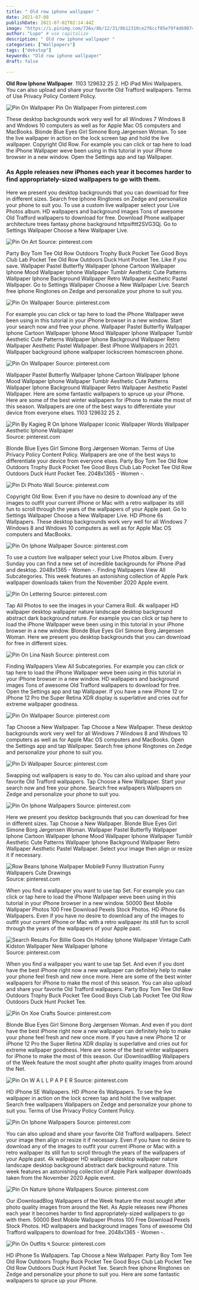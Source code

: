 ```yaml
---
title: " Old row iphone wallpaper "
date: 2021-07-08
publishDate: 2021-07-02T02:14:44Z
image: "https://i.pinimg.com/736x/8b/12/31/8b12310ce2f6ccf05e79f4d698744200.jpg"
author: "Lupo" # use capitalize
description: " Old row iphone wallpaper "
categories: ["Wallpapers"]
tags: ["dekstop"]
keywords: "Old row iphone wallpaper"
draft: false

---
```



**Old Row Iphone Wallpaper**. 1103 129632 25 2. HD iPad Mini Wallpapers. You can also upload and share your favorite Old Trafford wallpapers. Terms of Use Privacy Policy Content Policy.

![Pin On Wallpaper](https://i.pinimg.com/originals/29/04/9c/29049ce614f3cccff3aed2c9b81d011b.jpg "Pin On Wallpaper")
Pin On Wallpaper From pinterest.com


These desktop backgrounds work very well for all Windows 7 Windows 8 and Wndows 10 computers as well as for Apple Mac OS computers and MacBooks. Blonde Blue Eyes Girl Simone Borg Jørgensen Woman. To see the live wallpaper in action on the lock screen tap and hold the live wallpaper. Copyright Old Row. For example you can click or tap here to load the iPhone Wallpaper weve been using in this tutorial in your iPhone browser in a new window. Open the Settings app and tap Wallpaper.

### As Apple releases new iPhones each year it becomes harder to find appropriately-sized wallpapers to go with them.

Here we present you desktop backgrounds that you can download for free in different sizes. Search free iphone Ringtones on Zedge and personalize your phone to suit you. To use a custom live wallpaper select your Live Photos album. HD wallpapers and background images Tons of awesome Old Trafford wallpapers to download for free. Download Phone wallpaper architecture trees fantasy phone background httpsifttt2SVG3Qj. Go to Settings Wallpaper Choose a New Wallpaper Live.


![Pin On Art](https://i.pinimg.com/474x/af/a0/25/afa02583434b2ccff64209cf835f30b8.jpg "Pin On Art")
Source: pinterest.com

Party Boy Tom Tee Old Row Outdoors Trophy Buck Pocket Tee Good Boys Club Lab Pocket Tee Old Row Outdoors Duck Hunt Pocket Tee. Like if you save. Wallpaper Pastel Butterfly Wallpaper Iphone Cartoon Wallpaper Iphone Mood Wallpaper Iphone Wallpaper Tumblr Aesthetic Cute Patterns Wallpaper Iphone Background Wallpaper Retro Wallpaper Aesthetic Pastel Wallpaper. Go to Settings Wallpaper Choose a New Wallpaper Live. Search free iphone Ringtones on Zedge and personalize your phone to suit you.

![Pin On Wallpaper](https://i.pinimg.com/736x/4a/f4/82/4af48231a8a21315cac1bf22d797bb9f.jpg "Pin On Wallpaper")
Source: pinterest.com

For example you can click or tap here to load the iPhone Wallpaper weve been using in this tutorial in your iPhone browser in a new window. Start your search now and free your phone. Wallpaper Pastel Butterfly Wallpaper Iphone Cartoon Wallpaper Iphone Mood Wallpaper Iphone Wallpaper Tumblr Aesthetic Cute Patterns Wallpaper Iphone Background Wallpaper Retro Wallpaper Aesthetic Pastel Wallpaper. Best iPhone Wallpapers in 2021. Wallpaper background iphone wallpaper lockscreen homescreen phone.

![Pin On Wallpaper](https://i.pinimg.com/736x/1f/df/1d/1fdf1de38de08cd8fcd616a56830b9b3.jpg "Pin On Wallpaper")
Source: pinterest.com

Wallpaper Pastel Butterfly Wallpaper Iphone Cartoon Wallpaper Iphone Mood Wallpaper Iphone Wallpaper Tumblr Aesthetic Cute Patterns Wallpaper Iphone Background Wallpaper Retro Wallpaper Aesthetic Pastel Wallpaper. Here are some fantastic wallpapers to spruce up your iPhone. Here are some of the best winter wallpapers for iPhone to make the most of this season. Wallpapers are one of the best ways to differentiate your device from everyone elses. 1103 129632 25 2.

![Pin By Kagieg R On Iphone Wallpaper Iconic Wallpaper Words Wallpaper Aesthetic Iphone Wallpaper](https://i.pinimg.com/736x/22/f5/ea/22f5ea44f9d9cf89b3fe51886512620d.jpg "Pin By Kagieg R On Iphone Wallpaper Iconic Wallpaper Words Wallpaper Aesthetic Iphone Wallpaper")
Source: pinterest.com

Blonde Blue Eyes Girl Simone Borg Jørgensen Woman. Terms of Use Privacy Policy Content Policy. Wallpapers are one of the best ways to differentiate your device from everyone elses. Party Boy Tom Tee Old Row Outdoors Trophy Buck Pocket Tee Good Boys Club Lab Pocket Tee Old Row Outdoors Duck Hunt Pocket Tee. 2048x1365 - Women -.

![Pin Di Photo Wall](https://i.pinimg.com/736x/88/82/46/888246e056436d999fcf81febbe9c1ee.jpg "Pin Di Photo Wall")
Source: pinterest.com

Copyright Old Row. Even if you have no desire to download any of the images to outfit your current iPhone or Mac with a retro wallpaper its still fun to scroll through the years of the wallpapers of your Apple past. Go to Settings Wallpaper Choose a New Wallpaper Live. HD iPhone 6s Wallpapers. These desktop backgrounds work very well for all Windows 7 Windows 8 and Wndows 10 computers as well as for Apple Mac OS computers and MacBooks.

![Pin On Iphone Wallpaper](https://i.pinimg.com/originals/b8/01/58/b80158ca3ca10aa034b704d97b0be58e.jpg "Pin On Iphone Wallpaper")
Source: pinterest.com

To use a custom live wallpaper select your Live Photos album. Every Sunday you can find a new set of incredible backgrounds for iPhone iPad and desktop. 2048x1365 - Women -. Finding Wallpapers View All Subcategories. This week features an astonishing collection of Apple Park wallpaper downloads taken from the November 2020 Apple event.

![Pin On Lettering](https://i.pinimg.com/originals/fd/04/e4/fd04e43394a9ed1264c619772b24c089.jpg "Pin On Lettering")
Source: pinterest.com

Tap All Photos to see the images in your Camera Roll. 4k wallpaper HD wallpaper desktop wallpaper nature landscape desktop background abstract dark background nature. For example you can click or tap here to load the iPhone Wallpaper weve been using in this tutorial in your iPhone browser in a new window. Blonde Blue Eyes Girl Simone Borg Jørgensen Woman. Here we present you desktop backgrounds that you can download for free in different sizes.

![Pin On Lina Nash](https://i.pinimg.com/736x/d8/08/e7/d808e74bcee59a6cca61f85932c0e93b.jpg "Pin On Lina Nash")
Source: pinterest.com

Finding Wallpapers View All Subcategories. For example you can click or tap here to load the iPhone Wallpaper weve been using in this tutorial in your iPhone browser in a new window. HD wallpapers and background images Tons of awesome Old Trafford wallpapers to download for free. Open the Settings app and tap Wallpaper. If you have a new iPhone 12 or iPhone 12 Pro the Super Retina XDR display is superlative and cries out for extreme wallpaper goodness.

![Pin On Wallpaper](https://i.pinimg.com/originals/29/04/9c/29049ce614f3cccff3aed2c9b81d011b.jpg "Pin On Wallpaper")
Source: pinterest.com

Tap Choose a New Wallpaper. Tap Choose a New Wallpaper. These desktop backgrounds work very well for all Windows 7 Windows 8 and Wndows 10 computers as well as for Apple Mac OS computers and MacBooks. Open the Settings app and tap Wallpaper. Search free iphone Ringtones on Zedge and personalize your phone to suit you.

![Pin Di Wallpaper](https://i.pinimg.com/originals/6c/46/b0/6c46b080313d7ce24cf9376ce1f445ff.png "Pin Di Wallpaper")
Source: pinterest.com

Swapping out wallpapers is easy to do. You can also upload and share your favorite Old Trafford wallpapers. Tap Choose a New Wallpaper. Start your search now and free your phone. Search free wallpapers Wallpapers on Zedge and personalize your phone to suit you.

![Pin On Iphone Wallpapers](https://i.pinimg.com/originals/7f/77/3a/7f773ab4e765b70bdbb852f2695c0d17.jpg "Pin On Iphone Wallpapers")
Source: pinterest.com

Here we present you desktop backgrounds that you can download for free in different sizes. Tap Choose a New Wallpaper. Blonde Blue Eyes Girl Simone Borg Jørgensen Woman. Wallpaper Pastel Butterfly Wallpaper Iphone Cartoon Wallpaper Iphone Mood Wallpaper Iphone Wallpaper Tumblr Aesthetic Cute Patterns Wallpaper Iphone Background Wallpaper Retro Wallpaper Aesthetic Pastel Wallpaper. Select your image then align or resize it if necessary.

![Row Beans Iphone Wallpaper Mobile9 Funny Illustration Funny Wallpapers Cute Drawings](https://i.pinimg.com/originals/08/ae/52/08ae5240fd4da2e56bdf7799dd9f841b.jpg "Row Beans Iphone Wallpaper Mobile9 Funny Illustration Funny Wallpapers Cute Drawings")
Source: pinterest.com

When you find a wallpaper you want to use tap Set. For example you can click or tap here to load the iPhone Wallpaper weve been using in this tutorial in your iPhone browser in a new window. 50000 Best Mobile Wallpaper Photos 100 Free Download Pexels Stock Photos. HD iPhone 6s Wallpapers. Even if you have no desire to download any of the images to outfit your current iPhone or Mac with a retro wallpaper its still fun to scroll through the years of the wallpapers of your Apple past.

![Search Results For Billie Goes On Holiday Iphone Wallpaper Vintage Cath Kidston Wallpaper New Wallpaper Iphone](https://i.pinimg.com/originals/a8/4f/34/a84f34828e0e0a078ec72649bb71a507.jpg "Search Results For Billie Goes On Holiday Iphone Wallpaper Vintage Cath Kidston Wallpaper New Wallpaper Iphone")
Source: pinterest.com

When you find a wallpaper you want to use tap Set. And even if you dont have the best iPhone right now a new wallpaper can definitely help to make your phone feel fresh and new once more. Here are some of the best winter wallpapers for iPhone to make the most of this season. You can also upload and share your favorite Old Trafford wallpapers. Party Boy Tom Tee Old Row Outdoors Trophy Buck Pocket Tee Good Boys Club Lab Pocket Tee Old Row Outdoors Duck Hunt Pocket Tee.

![Pin On Xoe Crafts](https://i.pinimg.com/originals/00/24/d0/0024d00b5f3733462be41b5faa8d2485.png "Pin On Xoe Crafts")
Source: pinterest.com

Blonde Blue Eyes Girl Simone Borg Jørgensen Woman. And even if you dont have the best iPhone right now a new wallpaper can definitely help to make your phone feel fresh and new once more. If you have a new iPhone 12 or iPhone 12 Pro the Super Retina XDR display is superlative and cries out for extreme wallpaper goodness. Here are some of the best winter wallpapers for iPhone to make the most of this season. Our iDownloadBlog Wallpapers of the Week feature the most sought after photo quality images from around the Net.

![Pin On W A L L P A P E R](https://i.pinimg.com/originals/8f/89/e8/8f89e8db488d5e4d087abde06f23f2d3.jpg "Pin On W A L L P A P E R")
Source: pinterest.com

HD iPhone SE Wallpapers. HD iPhone 6s Wallpapers. To see the live wallpaper in action on the lock screen tap and hold the live wallpaper. Search free wallpapers Wallpapers on Zedge and personalize your phone to suit you. Terms of Use Privacy Policy Content Policy.

![Pin On Iphone Wallpapers](https://i.pinimg.com/originals/59/4a/4b/594a4bfd31aa7243ff54aae89c1a0706.jpg "Pin On Iphone Wallpapers")
Source: pinterest.com

You can also upload and share your favorite Old Trafford wallpapers. Select your image then align or resize it if necessary. Even if you have no desire to download any of the images to outfit your current iPhone or Mac with a retro wallpaper its still fun to scroll through the years of the wallpapers of your Apple past. 4k wallpaper HD wallpaper desktop wallpaper nature landscape desktop background abstract dark background nature. This week features an astonishing collection of Apple Park wallpaper downloads taken from the November 2020 Apple event.

![Pin On Nature Iphone Wallpapers](https://i.pinimg.com/originals/21/26/0c/21260c0254cef475957d8db1597fc8df.png "Pin On Nature Iphone Wallpapers")
Source: pinterest.com

Our iDownloadBlog Wallpapers of the Week feature the most sought after photo quality images from around the Net. As Apple releases new iPhones each year it becomes harder to find appropriately-sized wallpapers to go with them. 50000 Best Mobile Wallpaper Photos 100 Free Download Pexels Stock Photos. HD wallpapers and background images Tons of awesome Old Trafford wallpapers to download for free. 2048x1365 - Women -.

![Pin On Outfits ٩](https://i.pinimg.com/736x/8b/12/31/8b12310ce2f6ccf05e79f4d698744200.jpg "Pin On Outfits ٩")
Source: pinterest.com

HD iPhone 5s Wallpapers. Tap Choose a New Wallpaper. Party Boy Tom Tee Old Row Outdoors Trophy Buck Pocket Tee Good Boys Club Lab Pocket Tee Old Row Outdoors Duck Hunt Pocket Tee. Search free iphone Ringtones on Zedge and personalize your phone to suit you. Here are some fantastic wallpapers to spruce up your iPhone.


